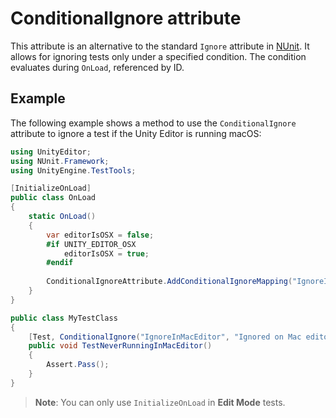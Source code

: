 # ConditionalIgnore attribute

This attribute is an alternative to the standard `Ignore` attribute in [NUnit](http://www.nunit.org/). It allows for ignoring tests only under a specified condition. The condition evaluates during `OnLoad`, referenced by ID. 

## Example

The following example shows a method to use the `ConditionalIgnore` attribute to ignore a test if the Unity Editor is running macOS:

```C#
using UnityEditor;
using NUnit.Framework;
using UnityEngine.TestTools;

[InitializeOnLoad]
public class OnLoad
{
    static OnLoad()
    {
        var editorIsOSX = false;
        #if UNITY_EDITOR_OSX
            editorIsOSX = true;
        #endif
        
        ConditionalIgnoreAttribute.AddConditionalIgnoreMapping("IgnoreInMacEditor", editorIsOSX);
    }
}

public class MyTestClass
{
    [Test, ConditionalIgnore("IgnoreInMacEditor", "Ignored on Mac editor.")]
    public void TestNeverRunningInMacEditor()
    {
        Assert.Pass();
    }
}

```

> **Note**: You can only use `InitializeOnLoad` in **Edit Mode** tests.